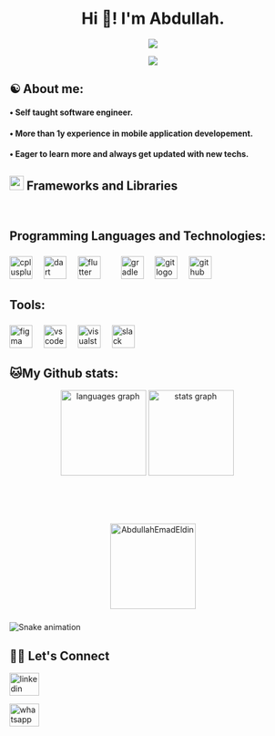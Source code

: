 <h1 align="center">Hi 👋! I'm Abdullah.</h1>
<p align="center">
   <a href=""><img src="https://readme-typing-svg.herokuapp.com?font=Fira+Code&size=25&pause=1000&color=22F727&width=435&lines=Software+Engineer..."></a>
</p>
<p align="center">
   <a href=""><img src="https://readme-typing-svg.herokuapp.com?font=Fira+Code&size=25&pause=1000&color=22F727&width=435&lines=Flutter+Developer+:)"></a>
</p>

<h2 align="left">☯️ About me:</h2>
  <h4 align="left">• Self taught software engineer.</h4>
  <h4 align="left">• More than 1y experience in mobile application developement.</h4>
  <h4 align="left">• Eager to learn more and always get updated with new techs.</h4>

  ## <img src="https://media2.giphy.com/media/QssGEmpkyEOhBCb7e1/giphy.gif?cid=ecf05e47a0n3gi1bfqntqmob8g9aid1oyj2wr3ds3mg700bl&rid=giphy.gif" width ="25"> Frameworks and Libraries
</br>
<h2 align="left">Programming Languages and Technologies:</h2>

###

<div align="left">
  <img src="https://cdn.jsdelivr.net/gh/devicons/devicon/icons/cplusplus/cplusplus-original.svg" height="40" alt="cplusplus logo"  />
  <img width="12" />
  <img src="https://cdn.jsdelivr.net/gh/devicons/devicon/icons/dart/dart-original.svg" height="40" alt="dart logo"  />
  <img width="12" />
  <img src="https://cdn.jsdelivr.net/gh/devicons/devicon/icons/flutter/flutter-original.svg" height="40" alt="flutter logo"  />
  <img width="12" />
  <img width="12" />
  <img src="https://cdn.jsdelivr.net/gh/devicons/devicon/icons/gradle/gradle-original.svg" height="40" alt="gradle logo"  />
  <img width="12" />
  <img src="https://cdn.jsdelivr.net/gh/devicons/devicon/icons/git/git-original.svg" height="40" alt="git logo"  />
  <img width="12" />
  <img src="https://cdn.jsdelivr.net/gh/devicons/devicon/icons/github/github-original.svg" height="40" alt="github logo"  />
</div>

<h2 align="left">Tools:</h2>

###

<div align="left">
   
  <img src="https://cdn.jsdelivr.net/gh/devicons/devicon/icons/figma/figma-original.svg" height="40" alt="figma logo"  />
  <img width="12" />
  <img src="https://cdn.jsdelivr.net/gh/devicons/devicon/icons/vscode/vscode-original.svg" height="40" alt="vscode logo"  />
  <img width="12" />
  <img src="https://cdn.jsdelivr.net/gh/devicons/devicon/icons/visualstudio/visualstudio-plain.svg" height="40" alt="visualstudio logo"  />
  <img width="12" />
  <img src="https://cdn.jsdelivr.net/gh/devicons/devicon/icons/slack/slack-original.svg" height="40" alt="slack logo"  />
</div>

###
###
## 🐱My Github stats:

<div align="center">
   <img src="https://github-readme-stats.vercel.app/api/top-langs?username=AbdullahEmadEldin&locale=en&hide_title=false&layout=compact&card_width=320&langs_count=5&theme=dracula&hide_border=false&order=2" height="150" alt="languages graph" style="margin-bottom: 20px;" />
  
 <img src="https://github-readme-stats.vercel.app/api?username=AbdullahEmadEldin&hide_title=false&hide_rank=false&show_icons=true&include_all_commits=true&count_private=true&disable_animations=false&theme=dracula&locale=en&hide_border=false&order=1" height="150" alt="stats graph" style="margin-right: 20px; margin-bottom: 50px;" />
  
  <p><img align="center" src="https://github-readme-streak-stats.herokuapp.com/?user=AbdullahEmadEldin&theme=dracula&disable_animations=false"  height="150" alt="AbdullahEmadEldin" style="margin-top: 20px;" /></p>
</div>



###

<img src="https://raw.githubusercontent.com/AbdullahEmadEldin/AbdullahEmadEldin/output/snake.svg" alt="Snake animation" />

## 🙋‍♀️ Let's Connect


<p align="left">
<a href="https://www.linkedin.com/in/dev-abdullahemad/" target="blank"><img align="center" src="https://raw.githubusercontent.com/maurodesouza/profile-readme-generator/master/src/assets/icons/social/linkedin/default.svg" width="52" height="40" alt="linkedin logo" /></a>

<a href="https://wa.me/+201008233760" target="blank"><img align="center" src="https://raw.githubusercontent.com/maurodesouza/profile-readme-generator/master/src/assets/icons/social/whatsapp/default.svg" width="52" height="40" alt="whatsapp logo" /></a>
</p>
